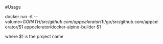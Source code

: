 #Usage

docker run -it --volume=$GOPATH/src/github.com/appcelerator/$1:/go/src/github.com/appcelerator/$1 appcelerator/docker-alpine-builder $1

where $1 is the project name